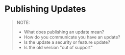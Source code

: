 # Publishing Updates

> NOTE: 
> - What does publishing an update mean?
> - How do you communicate you have an update?
> - Is the update a security or feature update?
> - Is the old version "out of support"
